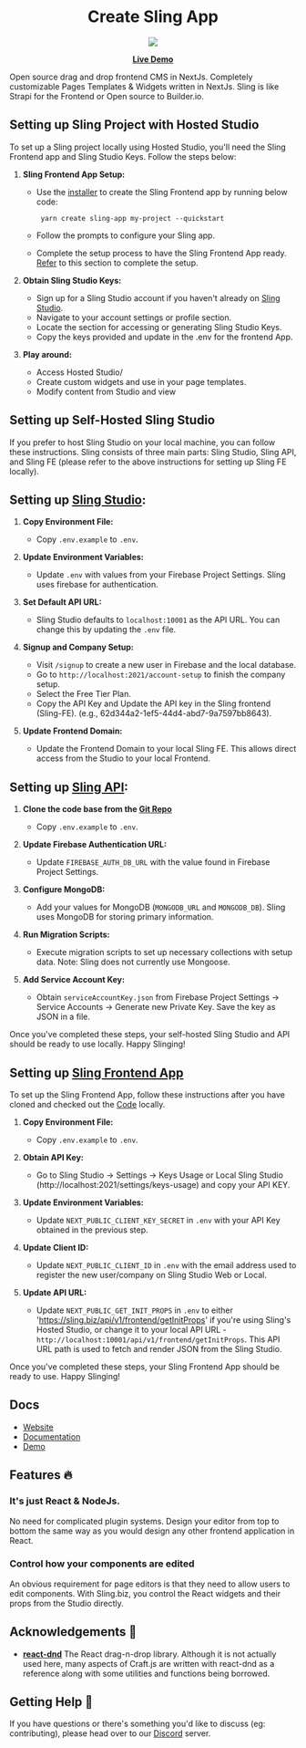 <div align="center" style={{d}}>
<h1>Create Sling App</h1>
 
 
</div>

<div align="center" style={{d}}>
  <img src="https://sling.biz/assets/images/sling_biz_sling_image.jpg"/>
</div>

<p align="center">
  <strong>
    <a href="https://studio.sling.biz">Live Demo</a>
  </strong>
</p>

 Open source drag and drop frontend CMS in NextJs. Completely customizable Pages Templates & Widgets written in NextJs. Sling is like Strapi for the Frontend or Open source to Builder.io.

## Setting up Sling Project with Hosted Studio
To set up a Sling project locally using Hosted Studio, you'll need the Sling Frontend app and Sling Studio Keys. Follow the steps below:

1. **Sling Frontend App Setup:**
   - Use the [installer](https://www.npmjs.com/package/create-sling-app) to create the Sling Frontend app by running below code:
     
      <code> yarn create sling-app my-project --quickstart </code>

   - Follow the prompts to configure your Sling app.
   - Complete the setup process to have the Sling Frontend App ready. [Refer](#setting-up-sling-frontend-app) to this section to complete the setup.

2. **Obtain Sling Studio Keys:**
   - Sign up for a Sling Studio account if you haven't already on [Sling Studio](https://studio.sling.biz/).
   - Navigate to your account settings or profile section. 
   - Locate the section for accessing or generating Sling Studio Keys.
   - Copy the keys provided and update in the .env for the frontend App.

3. **Play around:**
   - Access Hosted Studio/
   - Create custom widgets and use in your page templates.
   - Modify content from Studio and view 
 

## Setting up Self-Hosted Sling Studio

If you prefer to host Sling Studio on your local machine, you can follow these instructions. Sling consists of three main parts: Sling Studio, Sling API, and Sling FE (please refer to the above instructions for setting up Sling FE locally).

## Setting up [Sling Studio](https://github.com/slingbiz/sling-studio):
1. **Copy Environment File:**
   - Copy `.env.example` to `.env`.

2. **Update Environment Variables:**
   - Update `.env` with values from your Firebase Project Settings. Sling uses firebase for authentication.

3. **Set Default API URL:**
   - Sling Studio defaults to `localhost:10001` as the API URL. You can change this by updating the `.env` file.

4. **Signup and Company Setup:**
   - Visit `/signup` to create a new user in Firebase and the local database.
   - Go to `http://localhost:2021/account-setup` to finish the company setup.
   - Select the Free Tier Plan.
   - Copy the API Key and Update the API key in the Sling frontend (Sling-FE). (e.g., 62d344a2-1ef5-44d4-abd7-9a7597bb8643).

5. **Update Frontend Domain:**
   - Update the Frontend Domain to your local Sling FE. This allows direct access from the Studio to your local Frontend.

## Setting up [Sling API](https://github.com/slingbiz/sling-api):
1. **Clone the code base from the [Git Repo](https://github.com/slingbiz/sling-api)**
   - Copy `.env.example` to `.env`.

2. **Update Firebase Authentication URL:**
   - Update `FIREBASE_AUTH_DB_URL` with the value found in Firebase Project Settings.

3. **Configure MongoDB:**
   - Add your values for MongoDB (`MONGODB_URL` and `MONGODB_DB`). Sling uses MongoDB for storing primary information.

4. **Run Migration Scripts:**
   - Execute migration scripts to set up necessary collections with setup data. Note: Sling does not currently use Mongoose.

5. **Add Service Account Key:**
   - Obtain `serviceAccountKey.json` from Firebase Project Settings -> Service Accounts -> Generate new Private Key. Save the key as JSON in a file.

Once you've completed these steps, your self-hosted Sling Studio and API should be ready to use locally. Happy Slinging!

## Setting up [Sling Frontend App](https://github.com/slingbiz/sling-fe)

To set up the Sling Frontend App, follow these instructions after you have cloned and checked out the [Code](https://github.com/slingbiz/sling-fe) locally.

1. **Copy Environment File:**
   - Copy `.env.example` to `.env`.

2. **Obtain API Key:**
   - Go to Sling Studio -> Settings -> Keys Usage or Local Sling Studio (http://localhost:2021/settings/keys-usage) and copy your API KEY.

3. **Update Environment Variables:**
   - Update `NEXT_PUBLIC_CLIENT_KEY_SECRET` in `.env` with your API Key obtained in the previous step.

4. **Update Client ID:**
   - Update `NEXT_PUBLIC_CLIENT_ID` in `.env` with the email address used to register the new user/company on Sling Studio Web or Local.

5. **Update API URL:**
   - Update `NEXT_PUBLIC_GET_INIT_PROPS` in `.env` to either 'https://sling.biz/api/v1/frontend/getInitProps' if you're using Sling's Hosted Studio, or change it to your local API URL - `http://localhost:10001/api/v1/frontend/getInitProps`. This API URL path is used to fetch and render JSON from the Sling Studio.

Once you've completed these steps, your Sling Frontend App should be ready to use. Happy Slinging!

## Docs

- [Website](https://sling.biz)
- [Documentation](https://sling.biz/documentation/)
- [Demo](https://studio.sling.biz)


## Features :fire:

### It's just React & NodeJs.

No need for complicated plugin systems. Design your editor from top to bottom the same way as you would design any other frontend application in React.
 
### Control how your components are edited

An obvious requirement for page editors is that they need to allow users to edit components. With Sling.biz, you control the React widgets and their props from the Studio directly.
   
## Acknowledgements :raised_hands:

- **[react-dnd](https://github.com/react-dnd/react-dnd)** The React drag-n-drop library.
  Although it is not actually used here, many aspects of Craft.js are written with react-dnd as a reference along with some utilities and functions being borrowed.

## Getting Help :wave:

If you have questions or there's something you'd like to discuss (eg: contributing), please head over to our [Discord](https://discord.gg/A3skgMEF) server.